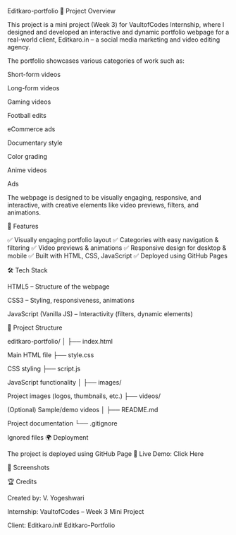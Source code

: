 Editkaro-portfolio
📌 Project Overview

This project is a mini project (Week 3) for VaultofCodes Internship, where I designed and developed an interactive and dynamic portfolio webpage for a real-world client, Editkaro.in – a social media marketing and video editing agency.

The portfolio showcases various categories of work such as:

Short-form videos

Long-form videos

Gaming videos

Football edits

eCommerce ads

Documentary style

Color grading

Anime videos

Ads

The webpage is designed to be visually engaging, responsive, and interactive, with creative elements like video previews, filters, and animations.

🚀 Features

✅ Visually engaging portfolio layout ✅ Categories with easy navigation & filtering ✅ Video previews & animations ✅ Responsive design for desktop & mobile ✅ Built with HTML, CSS, JavaScript ✅ Deployed using GitHub Pages

🛠️ Tech Stack

HTML5 – Structure of the webpage

CSS3 – Styling, responsiveness, animations

JavaScript (Vanilla JS) – Interactivity (filters, dynamic elements)

📂 Project Structure

editkaro-portfolio/ │ ├── index.html

Main HTML file
├── style.css

CSS styling
├── script.js

JavaScript functionality
│ ├── images/

Project images (logos, thumbnails, etc.)
├── videos/

(Optional) Sample/demo videos
│ ├── README.md

Project documentation
└── .gitignore

Ignored files
🌍 Deployment

The project is deployed using GitHub Page 🔗 Live Demo: Click Here

📸 Screenshots

🏆 Credits

Created by: V. Yogeshwari

Internship: VaultofCodes – Week 3 Mini Project

Client: Editkaro.in# Editkaro-Portfolio
